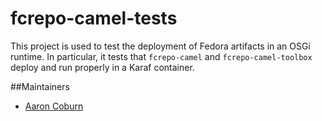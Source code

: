 # fcrepo-camel-tests

This project is used to test the deployment of Fedora artifacts in an OSGi runtime. In particular,
it tests that `fcrepo-camel` and `fcrepo-camel-toolbox` deploy and run properly in a Karaf container.

##Maintainers

  * [Aaron Coburn](https://github.com/acoburn)

